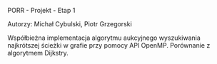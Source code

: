 PORR - Projekt - Etap 1

Autorzy: Michał Cybulski, Piotr Grzegorski

Współbieżna implementacja algorytmu aukcyjnego wyszukiwania najkrótszej 
ścieżki w grafie przy pomocy API OpenMP. Porównanie z algorytmem Dijkstry.


